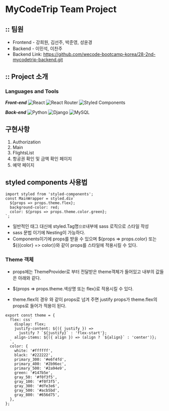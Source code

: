 # MyCodeTrip Team Project

## :: 팀원

- Frontend - 강희원, 김선주, 박준영, 성윤경
- Backend - 이민석, 이찬주
- Backend Link: https://github.com/wecode-bootcamp-korea/28-2nd-mycodetrip-backend.git

## :: Project 소개

### Languages and Tools

**_Front-end_**
![React](https://img.shields.io/badge/react-%2320232a.svg?style=for-the-badge&logo=react&logoColor=%2361DAFB)
![React Router](https://img.shields.io/badge/React_Router-CA4245?style=for-the-badge&logo=react-router&logoColor=white)
![Styled Components](https://img.shields.io/badge/styled--components-DB7093?style=for-the-badge&logo=styled-components&logoColor=white)

**_Back-end_**
![Python](https://img.shields.io/badge/python-3670A0?style=for-the-badge&logo=python&logoColor=ffdd54)
![Django](https://img.shields.io/badge/django-%23092E20.svg?style=for-the-badge&logo=django&logoColor=white)
![MySQL](https://img.shields.io/badge/mysql-%2300f.svg?style=for-the-badge&logo=mysql&logoColor=white)

## 구현사항

1. Authorization
2. Main
3. FlightsList
4. 항공권 확인 및 금액 확인 페이지
5. 예약 페이지

## styled components 사용법

```
import styled from 'styled-components';
const MainWrapper = styled.div`
  ${props => props.theme.flex};
  background-color: red;
  color: ${props => props.theme.color.green};
`;
```

- 일반적인 태그 대신에 styled.Tag명`으로`내부에 sass 로직으로 스타일 작성
- sass 문법 이기에 Nesting이 가능하다.
- Components이기에 props를 받을 수 있으며 ${props => props.color} 또는 ${({color} => color)}와 같이 props를 스타일에 적용시킬 수 있다.

### Theme 객체

- props에는 ThemeProvider로 부터 전달받은 theme객체가 들어있고 내부의 값들은 아래와 같다.

- ${props => props.theme.색상명 또는 flex}로 적용시킬 수 있다.
- theme.flex의 경우 <Wrapper justify='center' />와 같이 props로 넘겨 주면 justify props가 theme.flex의 props로 들어가 적용이 된다.

```
export const theme = {
  flex: css`
    display: flex;
    justify-content: ${({ justify }) =>
      justify ? `${justify}` : 'flex-start'};
    align-items: ${({ align }) => (align ? `${align}` : 'center')};
  `,
  color: {
    white: '#ffffff',
    black: '#222222',
    primary_300: '#e6f4fd',
    primary_400: '#2b96ec',
    primary_500: '#2a94e9',
    green: '#147b5e',
    gray_50: '#f0f3f5',
    gray_100: '#f0f3f5',
    gray_300: '#dfe3e6',
    gray_500: '#acb5bd',
    gray_800: '#656d75',
  },
};
```
